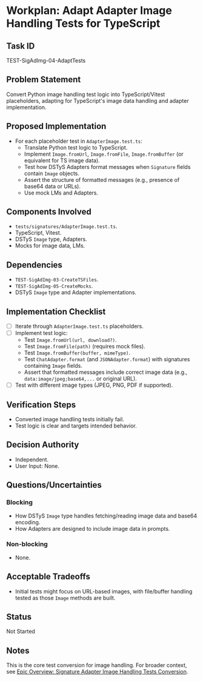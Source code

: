 # Workplan: Adapt Adapter Image Handling Tests for TypeScript

## Task ID
TEST-SigAdImg-04-AdaptTests

## Problem Statement
Convert Python image handling test logic into TypeScript/Vitest placeholders, adapting for TypeScript's image data handling and adapter implementation.

## Proposed Implementation
- For each placeholder test in `AdapterImage.test.ts`:
    - Translate Python test logic to TypeScript.
    - Implement `Image.fromUrl`, `Image.fromFile`, `Image.fromBuffer` (or equivalent for TS image data).
    - Test how DSTyS Adapters format messages when `Signature` fields contain `Image` objects.
    - Assert the structure of formatted messages (e.g., presence of base64 data or URLs).
    - Use mock LMs and Adapters.

## Components Involved
- `tests/signatures/AdapterImage.test.ts`.
- TypeScript, Vitest.
- DSTyS `Image` type, Adapters.
- Mocks for image data, LMs.

## Dependencies
- `TEST-SigAdImg-03-CreateTSFiles`.
- `TEST-SigAdImg-05-CreateMocks`.
- DSTyS `Image` type and Adapter implementations.

## Implementation Checklist
- [ ] Iterate through `AdapterImage.test.ts` placeholders.
- [ ] Implement test logic:
    - Test `Image.fromUrl(url, download?)`.
    - Test `Image.fromFile(path)` (requires mock files).
    - Test `Image.fromBuffer(buffer, mimeType)`.
    - Test `ChatAdapter.format` (and `JSONAdapter.format`) with signatures containing `Image` fields.
    - Assert that formatted messages include correct image data (e.g., `data:image/jpeg;base64,...` or original URL).
- [ ] Test with different image types (JPEG, PNG, PDF if supported).

## Verification Steps
- Converted image handling tests initially fail.
- Test logic is clear and targets intended behavior.

## Decision Authority
- Independent.
- User Input: None.

## Questions/Uncertainties
### Blocking
- How DSTyS `Image` type handles fetching/reading image data and base64 encoding.
- How Adapters are designed to include image data in prompts.
### Non-blocking
- None.

## Acceptable Tradeoffs
- Initial tests might focus on URL-based images, with file/buffer handling tested as those `Image` methods are built.

## Status
Not Started

## Notes
This is the core test conversion for image handling.
For broader context, see [Epic Overview: Signature Adapter Image Handling Tests Conversion](../../docs/planning/workplans/TEST-SignaturesAdapterImageTests.md).